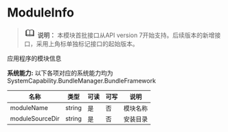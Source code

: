 # ModuleInfo

> ![icon-note.gif](public_sys-resources/icon-note.gif) **说明：**
> 本模块首批接口从API version 7开始支持。后续版本的新增接口，采用上角标单独标记接口的起始版本。

应用程序的模块信息

 **系统能力:** 以下各项对应的系统能力均为SystemCapability.BundleManager.BundleFramework

| 名称              | 类型     | 可读   | 可写   | 说明   |
| --------------- | ------ | ---- | ---- | ---- |
| moduleName      | string | 是    | 否    | 模块名称 |
| moduleSourceDir | string | 是    | 否    | 安装目录 |
